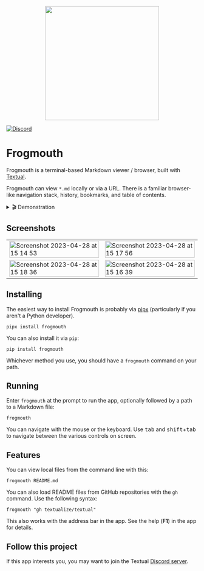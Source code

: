 
<p align="center">
  <img src="https://user-images.githubusercontent.com/554369/234892488-856f9da7-7b82-4429-ac35-0d0545bf0d24.png"  width="300" align="center"/>
</p>

[![Discord](https://img.shields.io/discord/1026214085173461072)](https://discord.gg/Enf6Z3qhVr)



# Frogmouth


Frogmouth is a terminal-based Markdown viewer / browser, built with [Textual](https://github.com/Textualize/textual).

Frogmouth can view `*.md` locally or via a URL.
There is a familiar browser-like navigation stack, history, bookmarks, and table of contents.

<details>  
  <summary> 🎬 Demonstration </summary>
  <hr>

A quick video tour of Frogmouth.

https://user-images.githubusercontent.com/554369/235156088-42207539-befb-45a9-850c-cee2466a08f8.mov
</details>

## Screenshots

<table>

<tr>
<td>
<img width="100%" align="left" alt="Screenshot 2023-04-28 at 15 14 53" src="https://user-images.githubusercontent.com/554369/235172015-555565a0-3df0-4e5d-b621-23e84fec82a3.png">
</td>

<td>
<img width="100%" align="right" alt="Screenshot 2023-04-28 at 15 17 56" src="https://user-images.githubusercontent.com/554369/235172990-54460daf-baf4-4e02-aa22-9cec58d15315.png">
</td>
</tr>

<tr>

<td>
<img width="100%" alt="Screenshot 2023-04-28 at 15 18 36" src="https://user-images.githubusercontent.com/554369/235173115-012e35fa-d737-4794-a696-0d5cb0b68490.png">
</td>

<td>
<img width="100%" alt="Screenshot 2023-04-28 at 15 16 39" src="https://user-images.githubusercontent.com/554369/235173418-58c23583-3fb3-4ff1-a723-10fa607cdd48.png">
</td>

</tr>

</table>

## Installing

The easiest way to install Frogmouth is probably via [pipx](https://pypa.github.io/pipx/) (particularly if you aren't a Python developer).

```
pipx install frogmouth
```

You can also install it via `pip`:

```
pip install frogmouth
```

Whichever method you use, you should have a `frogmouth` command on your path.

## Running

Enter `frogmouth` at the prompt to run the app, optionally followed by a path to a Markdown file:

```
frogmouth
```

You can navigate with the mouse or the keyboard.
Use <kbd>tab</kbd> and <kbd>shift</kbd>+<kbd>tab</kbd> to navigate between the various controls on screen.

## Features

You can view local files from the command line with this:

```
frogmouth README.md
```

You can also load README files from GitHub repositories with the `gh` command.
Use the following syntax:

```
frogmouth "gh textualize/textual"
```

This also works with the address bar in the app.
See the help (**F1**) in the app for details.

## Follow this project

If this app interests you, you may want to join the Textual [Discord server](https://discord.gg/Enf6Z3qhVr).
